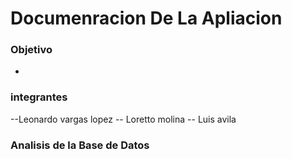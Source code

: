  # Documenracion De La Apliacion
### Objetivo
- 
### integrantes
--Leonardo vargas lopez
-- Loretto molina
-- Luis avila
### Analisis de la Base de Datos
